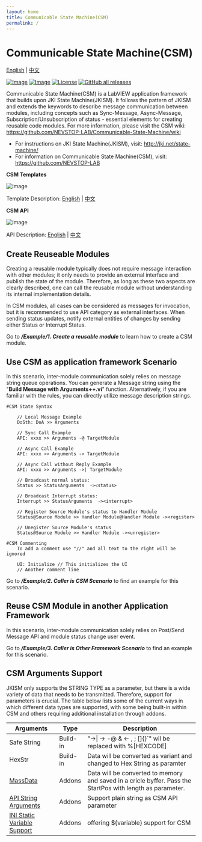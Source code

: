 ```yaml
---
layout: home
title: Communicable State Machine(CSM)
permalink: /
---
```

# Communicable State Machine(CSM)

[English](./README.md) | [中文](./README(CN).md)

[![Image](https://www.vipm.io/package/nevstop_lib_communicable_state_machine/badge.svg?metric=installs)](https://www.vipm.io/package/nevstop_lib_communicable_state_machine/)
[![Image](https://www.vipm.io/package/nevstop_lib_communicable_state_machine/badge.svg?metric=stars)](https://www.vipm.io/package/nevstop_lib_communicable_state_machine/)
[![License](https://img.shields.io/badge/License-Apache_2.0-blue.svg)](https://opensource.org/licenses/Apache-2.0)
[![GitHub all releases](https://img.shields.io/github/downloads/NEVSTOP-LAB/Communicable-State-Machine/total)](https://github.com/NEVSTOP-LAB/Communicable-State-Machine/releases)

Communicable State Machine(CSM) is a LabVIEW application framework that builds upon JKI State Machine(JKISM). It follows the pattern of JKISM and extends the keywords to describe message communication between modules, including concepts such as Sync-Message, Async-Message, Subscription/Unsubscription of status - essential elements for creating reusable code modules. For more information, please visit the CSM wiki: https://github.com/NEVSTOP-LAB/Communicable-State-Machine/wiki

- For instructions on JKI State Machine(JKISM), visit: http://jki.net/state-machine/
- For information on Communicable State Machine(CSM), visit: https://github.com/NEVSTOP-LAB

**CSM Templates**

![image](/.doc/_img/CSM%20Without%20Event%20Structure%20Template.png)

Template Description:
[English](src/help/NEVSTOP/Communicable%20State%20Machine(CSM)/Template%20Description(EN).md) | [中文](src/help/NEVSTOP/Communicable%20State%20Machine(CSM)/Template%20Description(CN).md)

**CSM API**

![image](.doc/_img/CSM%20Palette.png)

API Description:
[English](src/help/NEVSTOP/Communicable%20State%20Machine(CSM)/VI%20Description(EN).md) | [中文](src/help/NEVSTOP/Communicable%20State%20Machine(CSM)/VI%20Description(CN).md)

## Create Reuseable Modules

Creating a reusable module typically does not require message interaction with other modules; it only needs to provide an external interface and publish the state of the module. Therefore, as long as these two aspects are clearly described, one can call the reusable module without understanding its internal implementation details.

In CSM modules, all cases can be considered as messages for invocation, but it is recommended to use API category as external interfaces. When sending status updates, notify external entities of changes by sending either Status or Interrupt Status.

Go to ***/Example/1. Create a reusable module*** to learn how to create a CSM module.


## Use CSM as application framework Scenario

In this scenario, inter-module communication solely relies on message string queue operations. You can generate a Message string using the "**Build Message with Arguments++.vi**" function. Alternatively, if you are familiar with the rules, you can directly utilize message description strings.

```
#CSM State Syntax

    // Local Message Example
    DoSth: DoA >> Arguments

    // Sync Call Example
    API: xxxx >> Arguments -@ TargetModule

    // Async Call Example
    API: xxxx >> Arguments -> TargetModule

    // Async Call without Reply Example
    API: xxxx >> Arguments ->| TargetModule

    // Broadcast normal status:
    Status >> StatusArguments  -><status>

    // Broadcast Interrupt status:
    Interrupt >> StatusArguments  -><interrupt>

    // Register Source Module's status to Handler Module
    Status@Source Module >> Handler Module@Handler Module -><register>

    // Unegister Source Module's status
    Status@Source Module >> Handler Module -><unregister>

#CSM Commenting
    To add a comment use "//" and all text to the right will be ignored

    UI: Initialize // This initializes the UI
    // Another comment line
```

Go to ***/Example/2. Caller is CSM Scenario*** to find an example for this scenario.

## Reuse CSM Module in another Application Framework

In this scenario, inter-module communication solely relies on Post/Send Message API and module status change user event.

Go to ***/Example/3. Caller is Other Framework Scenario*** to find an example for this scenario.

## CSM Arguments Support

JKISM only supports the STRING TYPE as a parameter, but there is a wide variety of data that needs to be transmitted. Therefore, support for parameters is crucial. The table below lists some of the current ways in which different data types are supported, with some being built-in within CSM and others requiring additional installation through addons.

| Arguments | Type | Description |
|---|---|---|
| Safe String | Build-in | "->\| -> -@ & <- , ; []{}`"  wil be replaced with %[HEXCODE] |
| HexStr | Build-in | Data will be converted as variant and changed to Hex String as paramter |
|[MassData](https://github.com/NEVSTOP-LAB/CSM-MassData-Parameter-Support) |Addons|Data will be converted to memory and saved in a cricle byffer. Pass the StartPos with length as parameter. |
|[API String Arguments](https://github.com/NEVSTOP-LAB/CSM-API-String-Arugments-Support) |Addons|Support plain string as CSM API parameter|
|[INI Static Variable Support](https://github.com/NEVSTOP-LAB/CSM-INI-Static-Variable-Support)|Addons|offering ${variable} support for CSM|
